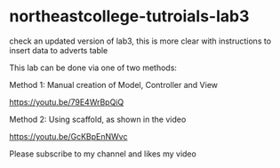 # northeastcollege-tutroials-lab3
check an updated version of lab3, this is more clear with instructions to insert data to adverts table 

This lab can be done via one of two methods:

Method 1: Manual creation of Model, Controller and View

https://youtu.be/79E4WrBpQiQ

Method 2: Using scaffold, as shown in the video 

https://youtu.be/GcKBpEnNWvc

Please  subscribe to my channel and likes my video

